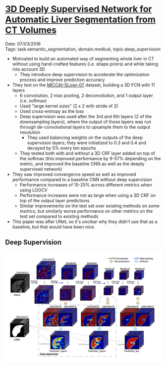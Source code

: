 # [3D Deeply Supervised Network for Automatic Liver Segmentation from CT Volumes](https://arxiv.org/abs/1607.00582)

Date: 07/03/2016  
Tags: task.semantic_segmentation, domain.medical, topic.deep_supervision

- Motivated to build an automated way of segmenting whole liver in CT without using hand-crafted features (i.e. shape priors) and while taking into account 3D 
    - They introduce deep supervision to accelerate the optimization process and improve prediction accuracy
- They test on the [MICCAI-SLiver-07](http://www.sliver07.org/miccai.php) dataset, building a 3D FCN with 11 layers
    - 6 convolution, 2 max pooling, 2 deconvolution, and 1 output layer (i.e. softmax)
    - Used "large kernel sizes" (2 x 2 with stride of 2)
    - Used cross-entropy as the loss
    - Deep supervision was used after the 3rd and 6th layers (2 of the downsampling layers), where the output of those layers was run through de-convolutional layers to upsample them to the output resolution
        - They used balancing weights on the outputs of the deep supervision layers; they were initialized to 0.3 and 0.4 and decayed by 5% every ten epochs
   - They tested both with and without a 3D CRF layer added on top of the softmax (this improved performance by 9-57% depending on the metric, and improved the baseline CNN as well as the deeply supervised network)
- They saw improved convergence speed as well as improved performance compared to a baseline CNN without deep supervision
    - Performance increases of 15-25% across different metrics when using LOOCV 
    - Performance increases were not as large when using a 3D CRF on top of the output layer predictions
    - Similar improvements on the test set over existing methods on *some metrics*, but similarly worse performance on other metrics on the test set compared to existing methods
- This paper was after UNet, so it's unclear why they didn't use that as a baseline, but that would have been nice.

## Deep Supervision

![](./images/liver_segmentation_deep_supervision.png)
